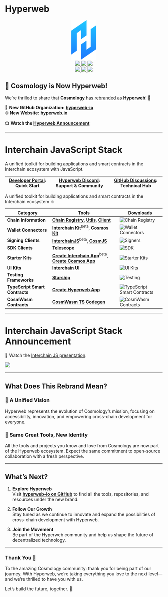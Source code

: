 # Hyperweb 

<p align="center" width="100%">
   <img src="https://raw.githubusercontent.com/hyperweb-io/hyperweb-statistics/refs/heads/main/assets/logo.svg" alt="hyperweb" width="80"><br />
   <a href="https://github.com/hyperweb-io/hyperweb-statistics">
      <img height="20" src="https://img.shields.io/endpoint?url=https%3A%2F%2Fraw.githubusercontent.com%2Fhyperweb-io%2Fhyperweb-statistics%2Fmain%2Fbadges%2Flib-count%2Ftotal_downloads.json"/>
   </a>
   <a href="https://github.com/hyperweb-io/hyperweb-statistics">
      <img height="20" src="https://img.shields.io/endpoint?url=https%3A%2F%2Fraw.githubusercontent.com%2Fhyperweb-io%2Fhyperweb-statistics%2Fmain%2Fbadges%2Flib-count%2Fmonthly_downloads.json"/>
   </a>
   <a href="https://github.com/hyperweb-io/hyperweb-statistics">
      <img height="20" src="https://img.shields.io/endpoint?url=https%3A%2F%2Fraw.githubusercontent.com%2Fhyperweb-io%2Fhyperweb-statistics%2Fmain%2Fbadges%2Flib-count%2Fweekly_downloads.json"/>
   </a>
   <br>
   <a href="https://github.com/hyperweb-io/hyperweb-statistics">
      <img height="20" src="https://img.shields.io/endpoint?url=https%3A%2F%2Fraw.githubusercontent.com%2Fhyperweb-io%2Fhyperweb-statistics%2Fmain%2Fbadges%2Flib-count%2Flaunchql_category.json"/>
   </a>
   <a href="https://github.com/hyperweb-io/hyperweb-statistics">
      <img height="20" src="https://img.shields.io/endpoint?url=https%3A%2F%2Fraw.githubusercontent.com%2Fhyperweb-io%2Fhyperweb-statistics%2Fmain%2Fbadges%2Flib-count%2Fhyperweb_category.json"/>
   </a>
   <a href="https://github.com/hyperweb-io/hyperweb-statistics">
      <img height="20" src="https://img.shields.io/endpoint?url=https%3A%2F%2Fraw.githubusercontent.com%2Fhyperweb-io%2Fhyperweb-statistics%2Fmain%2Fbadges%2Flib-count%2Futils_category.json"/>
   </a>
</p>


## 🚀 Cosmology is Now Hyperweb!  

We’re thrilled to share that [**Cosmology** has rebranded as **Hyperweb**](https://hyperweb.io/blog/01-28-2025-journey-from-cosmology-to-hyperweb)! 🎉  

🔗 **New GitHub Organization:** [**hyperweb-io**](https://github.com/hyperweb-io)  
🌐 **New Website:** [**hyperweb.io**](https://hyperweb.io)  

📺 **Watch the [Hyperweb Announcement](https://www.youtube.com/watch?v=a_G2_KXRf1Y&list=PL_XyHnlG9MMvekTCbbJArAOwVlkCY54V5&index=2)**  


---

# Interchain JavaScript Stack

A unified toolkit for building applications and smart contracts in the Interchain ecosystem with JavaScript. 

| [Developer Portal](https://hyperweb.io): Quick Start | [Hyperweb Discord](https://discord.com/invite/xh3ZwHj2qQ): Support & Community | [GitHub Discussions](https://github.com/orgs/hyperweb-io/discussions): Technical Hub |
|:---:|:---:|:---:|

A unified toolkit for building applications and smart contracts in the Interchain ecosystem ⚛️

| Category             | Tools                                                                                                                  | Downloads                                                                                                 |
|----------------------|------------------------------------------------------------------------------------------------------------------------|--------------------------------------------------------------------------------------------------------|
| **Chain Information**   | [**Chain Registry**](https://github.com/hyperweb-io/chain-registry), [**Utils**](https://www.npmjs.com/package/@chain-registry/utils), [**Client**](https://www.npmjs.com/package/@chain-registry/client) | ![Chain Registry](https://img.shields.io/endpoint?url=https%3A%2F%2Fraw.githubusercontent.com%2Fhyperweb-io%2Fhyperweb-statistics%2Fmain%2Fbadges%2Fproducts%2Fchain-registry%2Ftotal.json) |
| **Wallet Connectors**| [**Interchain Kit**](https://github.com/hyperweb-io/interchain-kit)<sup>beta</sup>, [**Cosmos Kit**](https://github.com/hyperweb-io/cosmos-kit) | ![Wallet Connectors](https://img.shields.io/endpoint?url=https%3A%2F%2Fraw.githubusercontent.com%2Fhyperweb-io%2Fhyperweb-statistics%2Fmain%2Fbadges%2Fproducts%2Fcosmos-kit%2Ftotal.json) |
| **Signing Clients**          | [**InterchainJS**](https://github.com/hyperweb-io/interchainjs)<sup>beta</sup>, [**CosmJS**](https://github.com/cosmos/cosmjs) | ![Signers](https://img.shields.io/endpoint?url=https%3A%2F%2Fraw.githubusercontent.com%2Fhyperweb-io%2Fhyperweb-statistics%2Fmain%2Fbadges%2Fproducts%2Fcosmos-kit%2Ftotal.json) |
| **SDK Clients**              | [**Telescope**](https://github.com/hyperweb-io/telescope)                                                          | ![SDK](https://img.shields.io/endpoint?url=https%3A%2F%2Fraw.githubusercontent.com%2Fhyperweb-io%2Fhyperweb-statistics%2Fmain%2Fbadges%2Fproducts%2Ftelescope%2Ftotal.json) |
| **Starter Kits**     | [**Create Interchain App**](https://github.com/hyperweb-io/create-interchain-app)<sup>beta</sup>, [**Create Cosmos App**](https://github.com/hyperweb-io/create-cosmos-app) | ![Starter Kits](https://img.shields.io/endpoint?url=https%3A%2F%2Fraw.githubusercontent.com%2Fhyperweb-io%2Fhyperweb-statistics%2Fmain%2Fbadges%2Fproducts%2Fcreate-cosmos-app%2Ftotal.json) |
| **UI Kits**          | [**Interchain UI**](https://github.com/hyperweb-io/interchain-ui)                                                   | ![UI Kits](https://img.shields.io/endpoint?url=https%3A%2F%2Fraw.githubusercontent.com%2Fhyperweb-io%2Fhyperweb-statistics%2Fmain%2Fbadges%2Fproducts%2Finterchain-ui%2Ftotal.json) |
| **Testing Frameworks**          | [**Starship**](https://github.com/hyperweb-io/starship)                                                             | ![Testing](https://img.shields.io/endpoint?url=https%3A%2F%2Fraw.githubusercontent.com%2Fhyperweb-io%2Fhyperweb-statistics%2Fmain%2Fbadges%2Fproducts%2Fstarship%2Ftotal.json) |
| **TypeScript Smart Contracts** | [**Create Hyperweb App**](https://github.com/hyperweb-io/create-hyperweb-app)                              | ![TypeScript Smart Contracts](https://img.shields.io/endpoint?url=https%3A%2F%2Fraw.githubusercontent.com%2Fhyperweb-io%2Fhyperweb-statistics%2Fmain%2Fbadges%2Fproducts%2Fhyperwebjs%2Ftotal.json) |
| **CosmWasm Contracts** | [**CosmWasm TS Codegen**](https://github.com/CosmWasm/ts-codegen)                                                   | ![CosmWasm Contracts](https://img.shields.io/endpoint?url=https%3A%2F%2Fraw.githubusercontent.com%2Fhyperweb-io%2Fhyperweb-statistics%2Fmain%2Fbadges%2Fproducts%2Fcosmwasm%2Ftotal.json) |

---

# Interchain JavaScript Stack Announcement

🎥 Watch the [Interchain JS presentation](https://www.youtube.com/watch?v=locvOlLDoVY&list=PL_XyHnlG9MMvekTCbbJArAOwVlkCY54V5&index=1).

<a href="https://www.youtube.com/watch?v=locvOlLDoVY&list=PL_XyHnlG9MMvekTCbbJArAOwVlkCY54V5&index=1">
<img width="400px" src="https://github.com/user-attachments/assets/9d34000e-56ff-4e83-8e4d-612bc79712f4" />   
</a>

---

## What Does This Rebrand Mean?  

### 🌟 **A Unified Vision**  
Hyperweb represents the evolution of Cosmology’s mission, focusing on accessibility, innovation, and empowering cross-chain development for everyone.  

### 🤝 **Same Great Tools, New Identity**  
All the tools and projects you know and love from Cosmology are now part of the Hyperweb ecosystem. Expect the same commitment to open-source collaboration with a fresh perspective.

---

## What’s Next?  

1. **Explore Hyperweb**  
   Visit [**hyperweb-io on GitHub**](https://github.com/hyperweb-io) to find all the tools, repositories, and resources under the new brand.  

2. **Follow Our Growth**  
   Stay tuned as we continue to innovate and expand the possibilities of cross-chain development with Hyperweb.  

3. **Join the Movement**  
   Be part of the Hyperweb community and help us shape the future of decentralized technology.  

---

### Thank You 💖  

To the amazing Cosmology community: thank you for being part of our journey. With Hyperweb, we’re taking everything you love to the next level—and we’re thrilled to have you with us.  

Let’s build the future, together. 🚀  




<!-- README.md automatically generated on 2025-05-07T03:00:49.404Z from hyperweb-statistics repository with latest download stats -->
